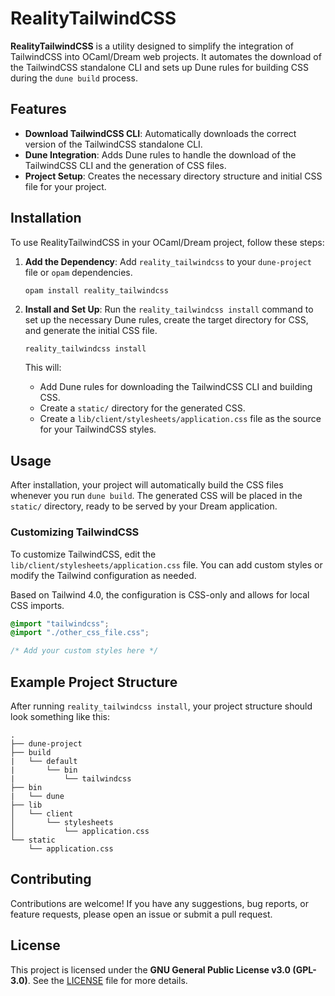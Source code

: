 # RealityTailwindCSS

**RealityTailwindCSS** is a utility designed to simplify the integration of TailwindCSS into OCaml/Dream web projects. It automates the download of the TailwindCSS standalone CLI and sets up Dune rules for building CSS during the `dune build` process.

## Features

- **Download TailwindCSS CLI**: Automatically downloads the correct version of the TailwindCSS standalone CLI.
- **Dune Integration**: Adds Dune rules to handle the download of the TailwindCSS CLI and the generation of CSS files.
- **Project Setup**: Creates the necessary directory structure and initial CSS file for your project.

## Installation

To use RealityTailwindCSS in your OCaml/Dream project, follow these steps:

1. **Add the Dependency**:
   Add `reality_tailwindcss` to your `dune-project` file or `opam` dependencies.

   ```opam
   opam install reality_tailwindcss
   ```

2. **Install and Set Up**:
   Run the `reality_tailwindcss install` command to set up the necessary Dune rules, create the target directory for CSS, and generate the initial CSS file.

   ```bash
   reality_tailwindcss install
   ```

   This will:
   - Add Dune rules for downloading the TailwindCSS CLI and building CSS.
   - Create a `static/` directory for the generated CSS.
   - Create a `lib/client/stylesheets/application.css` file as the source for your TailwindCSS styles.

## Usage

After installation, your project will automatically build the CSS files whenever you run `dune build`. The generated CSS will be placed in the `static/` directory, ready to be served by your Dream application.

### Customizing TailwindCSS

To customize TailwindCSS, edit the `lib/client/stylesheets/application.css` file. You can add custom styles or modify the Tailwind configuration as needed.

Based on Tailwind 4.0, the configuration is CSS-only and allows for local CSS imports.

```css
@import "tailwindcss";
@import "./other_css_file.css";

/* Add your custom styles here */
```

## Example Project Structure

After running `reality_tailwindcss install`, your project structure should look something like this:

```
.
├── dune-project
├── build
|   └── default
|       └── bin
|           └── tailwindcss
├── bin
|   └── dune
├── lib
│   └── client
│       └── stylesheets
│           └── application.css
└── static
    └── application.css
```

## Contributing

Contributions are welcome! If you have any suggestions, bug reports, or feature requests, please open an issue or submit a pull request.

## License

This project is licensed under the **GNU General Public License v3.0 (GPL-3.0)**. See the [LICENSE](LICENSE) file for more details.

